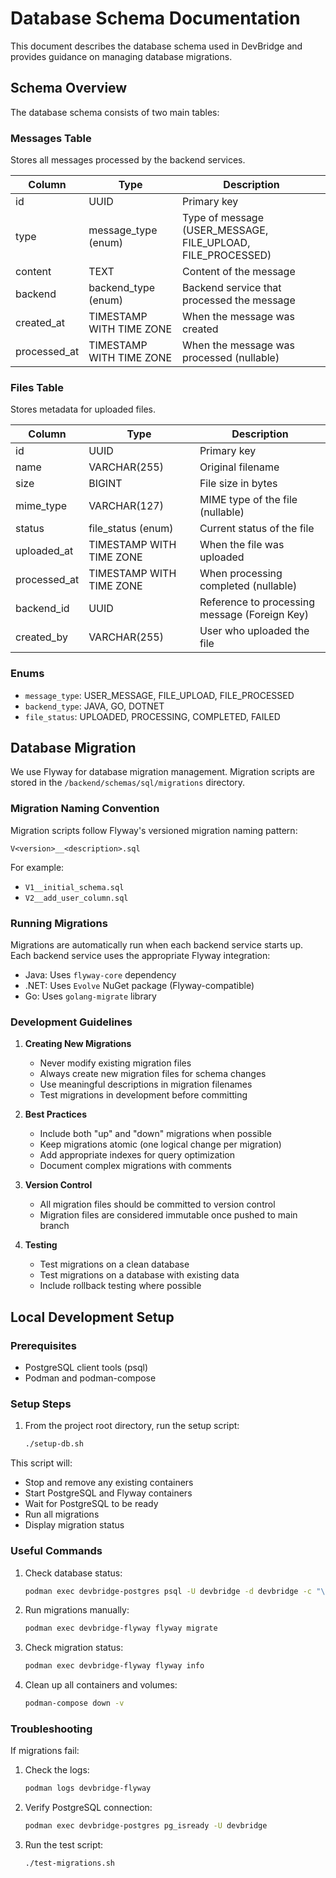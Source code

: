 # Database Schema Documentation

This document describes the database schema used in DevBridge and provides guidance on managing database migrations.

## Schema Overview

The database schema consists of two main tables:

### Messages Table

Stores all messages processed by the backend services.

| Column         | Type                     | Description                                  |
|---------------|--------------------------|----------------------------------------------|
| id            | UUID                     | Primary key                                  |
| type          | message_type (enum)      | Type of message (USER_MESSAGE, FILE_UPLOAD, FILE_PROCESSED) |
| content       | TEXT                     | Content of the message                       |
| backend       | backend_type (enum)      | Backend service that processed the message   |
| created_at    | TIMESTAMP WITH TIME ZONE | When the message was created                 |
| processed_at  | TIMESTAMP WITH TIME ZONE | When the message was processed (nullable)    |

### Files Table

Stores metadata for uploaded files.

| Column        | Type                     | Description                                  |
|--------------|--------------------------|----------------------------------------------|
| id           | UUID                     | Primary key                                  |
| name         | VARCHAR(255)             | Original filename                            |
| size         | BIGINT                   | File size in bytes                          |
| mime_type    | VARCHAR(127)             | MIME type of the file (nullable)            |
| status       | file_status (enum)       | Current status of the file                  |
| uploaded_at  | TIMESTAMP WITH TIME ZONE | When the file was uploaded                  |
| processed_at | TIMESTAMP WITH TIME ZONE | When processing completed (nullable)         |
| backend_id   | UUID                     | Reference to processing message (Foreign Key)|
| created_by   | VARCHAR(255)             | User who uploaded the file                  |

### Enums

- `message_type`: USER_MESSAGE, FILE_UPLOAD, FILE_PROCESSED
- `backend_type`: JAVA, GO, DOTNET
- `file_status`: UPLOADED, PROCESSING, COMPLETED, FAILED

## Database Migration

We use Flyway for database migration management. Migration scripts are stored in the `/backend/schemas/sql/migrations` directory.

### Migration Naming Convention

Migration scripts follow Flyway's versioned migration naming pattern:

```
V<version>__<description>.sql
```

For example:
- `V1__initial_schema.sql`
- `V2__add_user_column.sql`

### Running Migrations

Migrations are automatically run when each backend service starts up. Each backend service uses the appropriate Flyway integration:

- Java: Uses `flyway-core` dependency
- .NET: Uses `Evolve` NuGet package (Flyway-compatible)
- Go: Uses `golang-migrate` library

### Development Guidelines

1. **Creating New Migrations**
   - Never modify existing migration files
   - Always create new migration files for schema changes
   - Use meaningful descriptions in migration filenames
   - Test migrations in development before committing

2. **Best Practices**
   - Include both "up" and "down" migrations when possible
   - Keep migrations atomic (one logical change per migration)
   - Add appropriate indexes for query optimization
   - Document complex migrations with comments

3. **Version Control**
   - All migration files should be committed to version control
   - Migration files are considered immutable once pushed to main branch

4. **Testing**
   - Test migrations on a clean database
   - Test migrations on a database with existing data
   - Include rollback testing where possible

## Local Development Setup

### Prerequisites

- PostgreSQL client tools (psql)
- Podman and podman-compose

### Setup Steps

1. From the project root directory, run the setup script:
   ```bash
   ./setup-db.sh
   ```
   
This script will:
- Stop and remove any existing containers
- Start PostgreSQL and Flyway containers
- Wait for PostgreSQL to be ready
- Run all migrations
- Display migration status

### Useful Commands

1. Check database status:
   ```bash
   podman exec devbridge-postgres psql -U devbridge -d devbridge -c "\dt"
   ```

2. Run migrations manually:
   ```bash
   podman exec devbridge-flyway flyway migrate
   ```

3. Check migration status:
   ```bash
   podman exec devbridge-flyway flyway info
   ```

4. Clean up all containers and volumes:
   ```bash
   podman-compose down -v
   ```

### Troubleshooting

If migrations fail:
1. Check the logs:
   ```bash
   podman logs devbridge-flyway
   ```

2. Verify PostgreSQL connection:
   ```bash
   podman exec devbridge-postgres pg_isready -U devbridge
   ```

3. Run the test script:
   ```bash
   ./test-migrations.sh
   ```
